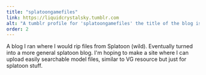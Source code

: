 ```yaml
---
title: "splatoongamefiles"
link: https://liquidcrystalsky.tumblr.com
alt: "A tumblr profile for 'splatoongamefiles' the title of the blog is 'Forever trapped in Switch Tooblox'"
order: 2
---
```


A blog I ran where I would rip files from Splatoon (wild). Eventually turned
into a more general splatoon blog. I'm hoping to make a site where I can upload
easily searchable model files, similar to VG resource but just for splatoon
stuff.
